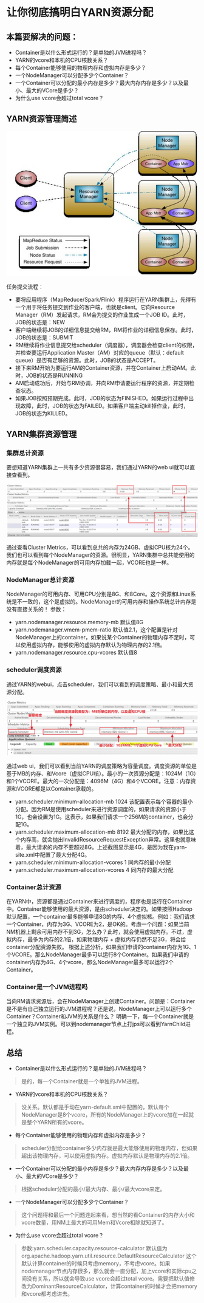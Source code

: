 # 让你彻底搞明白YARN资源分配

## 本篇要解决的问题：
* Container是以什么形式运行的？是单独的JVM进程吗？
* YARN的vcore和本机的CPU核数关系？
* 每个Container能够使用的物理内存和虚拟内存是多少？
* 一个NodeManager可以分配多少个Container？
* 一个Container可以分配的最小内存是多少？最大内存内存是多少？以及最小、最大的VCore是多少？
* 为什么use vcore会超过total vcore？

## YARN资源管理简述

![](https://raw.githubusercontent.com/XXXu/imgbed/master/img/20220215115843.png)

任务提交流程：
* 要将应用程序（MapReduce/Spark/Flink）程序运行在YARN集群上，先得有一个用于将任务提交到作业的客户端，也就是client。它向Resource Manager（RM）发起请求，RM会为提交的作业生成一个JOB ID。此时，JOB的状态是：NEW
* 客户端继续将JOB的详细信息提交给RM，RM将作业的详细信息保存。此时，JOB的状态是：SUBMIT
* RM继续将作业信息提交给scheduler（调度器），调度器会检查client的权限，并检查要运行Application Master（AM）对应的queue（默认：default queue）是否有足够的资源。此时，JOB的状态是ACCEPT。
* 接下来RM开始为要运行AM的Container资源，并在Container上启动AM。此时，JOB的状态是RUNNING
* AM启动成功后，开始与RM协调，并向RM申请要运行程序的资源，并定期检查状态。
* 如果JOB按照预期完成。此时，JOB的状态为FINISHED。如果运行过程中出现故障，此时，JOB的状态为FAILED。如果客户端主动kill掉作业，此时，JOB的状态为KILLED。

## YARN集群资源管理
### 集群总计资源
要想知道YARN集群上一共有多少资源很容易，我们通过YARN的web ui就可以直接查看到。

![](https://raw.githubusercontent.com/XXXu/imgbed/master/img/20220215115952.png)

通过查看Cluster Metrics，可以看到总共的内存为24GB、虚拟CPU核为24个。我们也可以看到每个NodeManager的资源。很明显，YARN集群中总共能使用的内存就是每个NodeManager的可用内存加载一起，VCORE也是一样。

### NodeManager总计资源
NodeManager的可用内存、可用CPU分别是8G、和8Core。这个资源和Linux系统是不一致的，这个是虚拟的。NodeManager的可用内存和操作系统总计内存是没有直接关系的！
参数：
* yarn.nodemanager.resource.memory-mb 默认值8G
* yarn.nodemanager.vmem-pmem-ratio 默认值2.1，这个配置是针对NodeManager上的container，如果说某个Container的物理内存不足时，可以使用虚拟内存，能够使用的虚拟内存默认为物理内存的2.1倍。
* yarn.nodemanager.resource.cpu-vcores 默认值8

### scheduler调度资源
通过YARN的webui，点击scheduler，我们可以看到的调度策略、最小和最大资源分配。

![](https://raw.githubusercontent.com/XXXu/imgbed/master/img/20220215120029.png)

通过web ui，我们可以看到当前YARN的调度策略为容量调度。调度资源的单位是基于MB的内存、和Vcore（虚拟CPU核）。最小的一次资源分配是：1024M（1G）和1个VCORE。最大的一次分配是：4096M（4G）和4个VCORE。注意：内存资源和VCORE都是以Container承载的。

* yarn.scheduler.minimum-allocation-mb 1024 该配置表示每个容器的最小分配。因为RM是使用scheduler来进行资源调度的，如果请求的资源小于1G，也会设置为1G。这表示，如果我们请求一个256M的container，也会分配1G。
* yarn.scheduler.maximum-allocation-mb 8192 最大分配的内存，如果比这个内存高，就会抛出InvalidResourceRequestException异常。这里也就意味着，最大请求的内存不要超过8G。上述截图显示是4G，是因为我在yarn-site.xml中配置了最大分配4G。
* yarn.scheduler.minimum-allocation-vcores 1 同内存的最小分配
* yarn.scheduler.maximum-allocation-vcores 4 同内存的最大分配 

### Container总计资源
在YARN中，资源都是通过Container来进行调度的，程序也是运行在Container中。Container能够使用的最大资源，是由scheduler决定的。如果按照Hadoop默认配置，一个container最多能够申请8G的内存、4个虚拟核。例如：我们请求一个Container，内存为3G、VCORE为2，是OK的。考虑一个问题：如果当前NM机器上剩余可用内存不到3G，怎么办？此时，就会使用虚拟内存。不过，虚拟内存，最多为内存的2.1倍，如果物理内存 + 虚拟内存仍然不足3G，将会给container分配资源失败。
根据上述分析，如果我们申请的container内存为1G、1个VCORE。那么NodeManager最多可以运行8个Container。如果我们申请的container内存为4G、4个vcore，那么NodeManager最多可以运行2个Container。

### Container是一个JVM进程吗
当向RM请求资源后，会在NodeManager上创建Container。问题是：Container是不是有自己独立运行的JVM进程呢？还是说，NodeManager上可以运行多个Container？Container和JVM的关系是什么？
明确一下，每一个Container就是一个独立的JVM实例。可以到nodemanager节点上打jps可以看到YarnChild进程。

## 总结
* Container是以什么形式运行的？是单独的JVM进程吗？
> 是的，每一个Container就是一个单独的JVM进程。

* YARN的vcore和本机的CPU核数关系？
> 没关系。默认都是手动在yarn-default.xml中配置的，默认每个NodeManager是8个vcore，所有的NodeManager上的vcore加在一起就是整个YARN所有的vcore。

* 每个Container能够使用的物理内存和虚拟内存是多少？
> scheduler分配给container多少内存就是最大能够使用的物理内存，但如果超出该物理内存，可以使用虚拟内存。虚拟内存默认是物理内存的2.1倍。

* 一个Container可以分配的最小内存是多少？最大内存内存是多少？以及最小、最大的VCore是多少？
> 根据scheduler分配的最小/最大内存、最小/最大vcore来定。

* 一个NodeManager可以分配多少个Container？
> 这个问题得和最后一个问题连起来看，想当然的看Container的内存大小和vcore数量，用NM上最大的可用Mem和Vcore相除就知道了。

* 为什么use vcore会超过total vcore？
> 参数:yarn.scheduler.capacity.resource-calculator 默认值为 org.apache.hadoop.yarn.util.resource.DefaultResourceCalculator 这个默认计算container的时候只考虑memory，不考虑vcore。如果nodemanager节点内存很多，那么就会一直分配，加上vcore和实际cpu之间没有关系，所以就会导致use vcore会超过total vcore。需要把默认值修改为DominantResourceCalculator，计算container的时候才会把memory和vcore都考虑进去。
